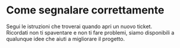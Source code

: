 # Come segnalare correttamente
Segui le istruzioni che troverai quando apri un nuovo ticket.  
Ricordati non ti spaventare e non ti fare problemi, siamo disponibili a qualunque idee che aiuti a migliorare il progetto.
